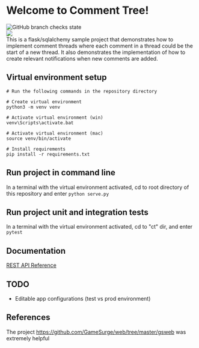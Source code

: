 # Welcome to Comment Tree!
<img alt="GitHub branch checks state" src="https://img.shields.io/github/checks-status/mherrerarendon/comment_tree/main?label=tests"><br/>
<img src="https://img.shields.io/codecov/c/github/mherrerarendon/comment_tree"><br/>
This is a flask/sqlalchemy sample project that demonstrates how to implement comment threads where each comment in a thread could be the start of a new thread. It also demonstrates the implementation of how to create relevant notifications when new comments are added.

## Virtual environment setup
```
# Run the following commands in the repository directory

# Create virtual environment
python3 -m venv venv

# Activate virtual environment (win)
venv\Scripts\activate.bat

# Activate virtual environment (mac)
source venv/bin/activate

# Install requirements
pip install -r requirements.txt
```

## Run project in command line
In a terminal with the virtual environment activated, cd to root directory of this repository and enter `python serve.py` 
## Run project unit and integration tests
In a terminal with the virtual environment activated, cd to "ct" dir, and enter `pytest`
## Documentation
[REST API Reference](https://github.com/mherrerarendon/comment_tree/wiki/Rest-API-Reference)
## TODO
- Editable app configurations (test vs prod environment)
## References
The project https://github.com/GameSurge/web/tree/master/gsweb was extremely helpful
